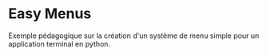 # Easy Menus

Exemple pédagogique sur la création d'un système de menu simple pour un application terminal en python.
